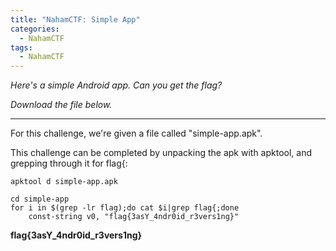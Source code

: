 ```yaml
---
title: "NahamCTF: Simple App"
categories:
  - NahamCTF
tags:
  - NahamCTF
---
```


*Here's a simple Android app. Can you get the flag?*

*Download the file below.*

---

For this challenge, we're given a file called "simple-app.apk".

This challenge can be completed by unpacking the apk with apktool, and grepping through it for flag{:

```
apktool d simple-app.apk

cd simple-app
for i in $(grep -lr flag);do cat $i|grep flag{;done
    const-string v0, "flag{3asY_4ndr0id_r3vers1ng}"
```

**flag{3asY_4ndr0id_r3vers1ng}**
